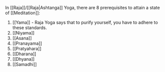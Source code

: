 In [[Raja]]/[[Raja|Ashtanga]] Yoga, there are 8 prerequisites to attain a state of [[Meditation]]:

1) [[Yama]] - Raja Yoga says that to purify yourself, you have to adhere to these standards.
2) [[Niyama]]
3) [[Asana]]
4) [[Pranayama]]
5) [[Pratyahara]]
6) [[Dharana]]
7) [[Dhyana]]
8) [[Samadhi]]